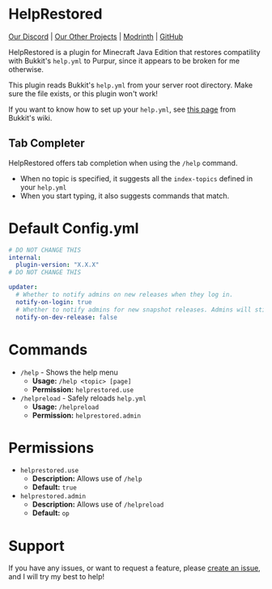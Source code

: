 # HelpRestored
[Our Discord](https://discord.gg/cCCEk7BX4W) | [Our Other Projects](https://github.com/Erallie) | [Modrinth](https://modrinth.com/plugin/help-restored) | [GitHub](https://github.com/Erallie/help-restored)

HelpRestored is a plugin for Minecraft Java Edition that restores compatility with Bukkit's `help.yml` to Purpur, since it appears to be broken for me otherwise.

This plugin reads Bukkit's `help.yml` from your server root directory. Make sure the file exists, or this plugin won't work!

If you want to know how to set up your `help.yml`, see [this page](https://bukkit.fandom.com/wiki/Help.yml) from Bukkit's wiki.

## Tab Completer
HelpRestored offers tab completion when using the `/help` command.
- When no topic is specified, it suggests all the `index-topics` defined in your `help.yml`
- When you start typing, it also suggests commands that match.

# Default Config.yml
```yml
# DO NOT CHANGE THIS
internal:
  plugin-version: "X.X.X"
# DO NOT CHANGE THIS

updater:
  # Whether to notify admins on new releases when they log in.
  notify-on-login: true
  # Whether to notify admins for new snapshot releases. Admins will still be notified on stable releases if this is set to "false".
  notify-on-dev-release: false
```

# Commands
- `/help` - Shows the help menu
  - **Usage:** `/help <topic> [page]`
  - **Permission:** `helprestored.use`
- `/helpreload` - Safely reloads `help.yml`
  - **Usage:** `/helpreload`
  - **Permission:** `helprestored.admin`

# Permissions
- `helprestored.use`
  - **Description:** Allows use of `/help`
  - **Default:** `true`
- `helprestored.admin`
  - **Description:** Allows use of `/helpreload`
  - **Default:** `op`

# Support
If you have any issues, or want to request a feature, please [create an issue](https://github.com/Erallie/help-restored/issues), and I will try my best to help!